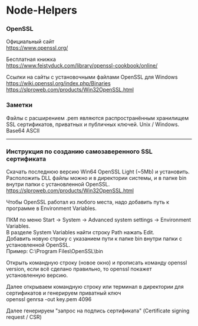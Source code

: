 # Node-Helpers  

### OpenSSL
Официальный сайт  
https://www.openssl.org/  

Бесплатная книжка  
https://www.feistyduck.com/library/openssl-cookbook/online/  

Ссылки на сайты с установочными файлами OpenSSL для Windows  
https://wiki.openssl.org/index.php/Binaries  
https://slproweb.com/products/Win32OpenSSL.html  

### Заметки  
Файлы с расширением .pem являются распространённым хранилищем SSL сертификатов, приватных и публичных ключей. Unix / Windows. Base64 ASCII  

---

### Инструкция по созданию самозаверенного SSL сертификата  

Скачать последнюю версию Win64 OpenSSL Light (~5Mb) и установить.  
Расположить DLL файлы можно и в директории системы, и в папке bin внутри папки с установленной OpenSSL.  
https://slproweb.com/products/Win32OpenSSL.html  

Чтобы OpenSSL работал из любого места, надо добавить путь к программе в Environment Variables.  

ПКМ по меню Start -> System -> Advanced system settings -> Environment Variables.  
В разделе System Variables найти строку Path нажать Edit.  
Добавить новую строку с указанием пути к папке bin внутри папки с установленной OpenSSL.  
Пример: C:\Program Files\OpenSSL\bin  
  
Открыть командную строку (новое окно) и прописать команду openssl version, если всё сделано правильно, то openssl покажет установленную версию.  

Далее открываем командную строку или терминал в директории для сертификатов и генерируем приватный ключ  
openssl genrsa -out key.pem 4096  

Далее генерируем "запрос на подпись сертификата" (Certificate signing request / CSR)  
